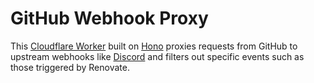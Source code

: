 # GitHub Webhook Proxy

This [Cloudflare Worker](https://workers.cloudflare.com/) built on [Hono](https://hono.dev/) proxies requests from GitHub to upstream webhooks like [Discord](https://support.discord.com/hc/en-us/articles/228383668-Intro-to-Webhooks) and filters out specific events such as those triggered by Renovate.
